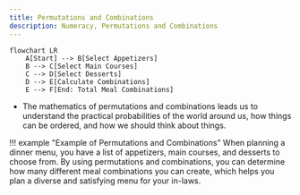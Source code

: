 ```yaml
---
title: Permutations and Combinations 
description: Numeracy, Permutations and Combinations 
---
```


```mermaid
flowchart LR
    A[Start] --> B[Select Appetizers]
    B --> C[Select Main Courses]
    C --> D[Select Desserts]
    D --> E[Calculate Combinations]
    E --> F[End: Total Meal Combinations]

```

- The mathematics of permutations and combinations leads us to understand the practical probabilities of the world around us, how things can be ordered, and how we should think about things.

!!! example "Example of Permutations and Combinations"
    When planning a dinner menu, you have a list of appetizers, main courses, and desserts to choose from. By using permutations and combinations, you can determine how many different meal combinations you can create, which helps you plan a diverse and satisfying menu for your in-laws.